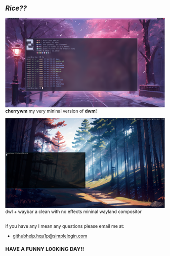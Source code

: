 *Rice??*
------------------

![Preview](./assets/screenshots/dwm-screenshot.png)
**cherrywm** my very mininal version of **dwm**!

![Preview](./assets/screenshots/20231119_11h39m00s_grim.png)
dwl + waybar a clean with no effects mininal wayland compositor


## 
if you have any I mean any questions please email me at:

* githubhelp.hqu1p@simplelogin.com
### **HAVE A FUNNY L00KING DAY!!**
